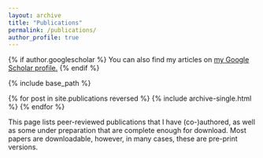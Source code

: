 ```yaml
---
layout: archive
title: "Publications"
permalink: /publications/
author_profile: true
---
```


{% if author.googlescholar %}
  You can also find my articles on <u><a href="{{author.googlescholar}}">my Google Scholar profile</a>.</u>
{% endif %}

{% include base_path %}

{% for post in site.publications reversed %}
  {% include archive-single.html %}
{% endfor %}

<p>This page lists peer-reviewed publications that I have (co-)authored, as well as some under preparation that are complete enough for download. Most papers are downloadable, however, in many cases, these are pre-print versions.</p>

<p>
<script src="https://bibbase.org/show?bib=http://people.eng.unimelb.edu.au/tmiller/pubs.bib&theme=default&jsonp=1"></script>
</p>
